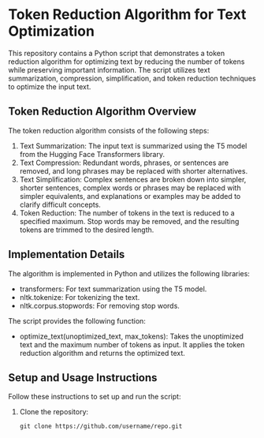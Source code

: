 # Token Reduction Algorithm for Text Optimization

This repository contains a Python script that demonstrates a token reduction algorithm for optimizing text by reducing the number of tokens while preserving important information. The script utilizes text summarization, compression, simplification, and token reduction techniques to optimize the input text.

## Token Reduction Algorithm Overview

The token reduction algorithm consists of the following steps:

1. Text Summarization: The input text is summarized using the T5 model from the Hugging Face Transformers library.
2. Text Compression: Redundant words, phrases, or sentences are removed, and long phrases may be replaced with shorter alternatives.
3. Text Simplification: Complex sentences are broken down into simpler, shorter sentences, complex words or phrases may be replaced with simpler equivalents, and explanations or examples may be added to clarify difficult concepts.
4. Token Reduction: The number of tokens in the text is reduced to a specified maximum. Stop words may be removed, and the resulting tokens are trimmed to the desired length.

## Implementation Details

The algorithm is implemented in Python and utilizes the following libraries:

- transformers: For text summarization using the T5 model.
- nltk.tokenize: For tokenizing the text.
- nltk.corpus.stopwords: For removing stop words.

The script provides the following function:

- optimize_text(unoptimized_text, max_tokens): Takes the unoptimized text and the maximum number of tokens as input. It applies the token reduction algorithm and returns the optimized text.

## Setup and Usage Instructions

Follow these instructions to set up and run the script:

1. Clone the repository:

   ```shell
   git clone https://github.com/username/repo.git
